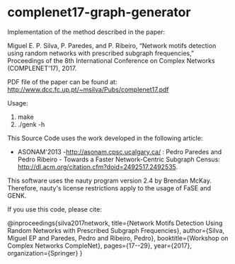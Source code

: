 # complenet17-graph-generator
Implementation of the method described in the paper: 

Miguel E. P. Silva, P. Paredes, and P. Ribeiro, “Network motifs detection using random networks with prescribed subgraph frequencies,” Proceedings of the 8th International Conference on Complex Networks (COMPLENET'17), 2017.

PDF file of the paper can be found at: http://www.dcc.fc.up.pt/~msilva/Pubs/complenet17.pdf

Usage:
1. make
3. ./genk -h

This Source Code uses the work developed in the following article:

* ASONAM'2013 -http://asonam.cpsc.ucalgary.ca/ : Pedro Paredes and Pedro Ribeiro - Towards a Faster
Network-Centric Subgraph Census: http://dl.acm.org/citation.cfm?doid=2492517.2492535.

This software uses the nauty program version 2.4 by Brendan McKay. Therefore, nauty's
license restrictions apply to the usage of FaSE and GENK.

If you use this code, please cite:

@inproceedings{silva2017network,
  title={Network Motifs Detection Using Random Networks with Prescribed Subgraph Frequencies},
  author={Silva, Miguel EP and Paredes, Pedro and Ribeiro, Pedro},
  booktitle={Workshop on Complex Networks CompleNet},
  pages={17--29},
  year={2017},
  organization={Springer}
}